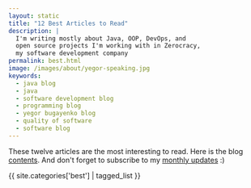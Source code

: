```yaml
---
layout: static
title: "12 Best Articles to Read"
description: |
  I'm writing mostly about Java, OOP, DevOps, and
  open source projects I'm working with in Zerocracy,
  my software development company
permalink: best.html
image: /images/about/yegor-speaking.jpg
keywords:
  - java blog
  - java
  - software development blog
  - programming blog
  - yegor bugayenko blog
  - quality of software
  - software blog
---
```


These twelve articles are the most interesting to read.
Here is the blog [contents](/contents.html).
And don't forget to subscribe to my [monthly updates](/about-me.html) :)

{{ site.categories['best'] | tagged_list }}
